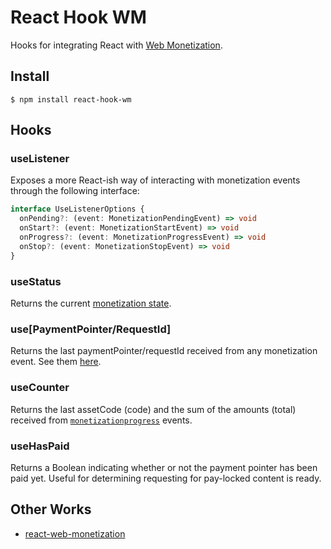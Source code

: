 # React Hook WM

Hooks for integrating React with [Web Monetization](https://webmonetization.org/).

## Install

    $ npm install react-hook-wm

## Hooks

### useListener

Exposes a more React-ish way of interacting with monetization events through the following interface:

```typescript
interface UseListenerOptions {
  onPending?: (event: MonetizationPendingEvent) => void
  onStart?: (event: MonetizationStartEvent) => void
  onProgress?: (event: MonetizationProgressEvent) => void
  onStop?: (event: MonetizationStopEvent) => void
}
```

### useStatus

Returns the current [monetization state](https://webmonetization.org/docs/api#states).

### use[PaymentPointer/RequestId]

Returns the last paymentPointer/requestId received from any monetization event. See them [here](https://webmonetization.org/docs/api#browser-events).

### useCounter

Returns the last assetCode (code) and the sum of the amounts (total) received from [`monetizationprogress`](https://webmonetization.org/docs/api#monetizationprogress) events.

### useHasPaid

Returns a Boolean indicating whether or not the payment pointer has been paid yet. Useful for determining requesting for pay-locked content is ready.

## Other Works

- [react-web-monetization](https://github.com/sharafian/react-web-monetization)
